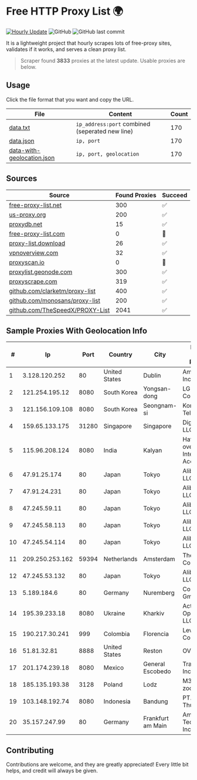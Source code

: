 
# Free HTTP Proxy List 🌍

[![Hourly Update](https://github.com/mertguvencli/http-proxy-list/actions/workflows/main.yml/badge.svg?branch=main)](https://github.com/mertguvencli/http-proxy-list/actions/workflows/main.yml)
![GitHub](https://img.shields.io/github/license/mertguvencli/http-proxy-list)
![GitHub last commit](https://img.shields.io/github/last-commit/mertguvencli/http-proxy-list)

It is a lightweight project that hourly scrapes lots of free-proxy sites, validates if it works, and serves a clean proxy list.


> Scraper found **3833** proxies at the latest update. Usable proxies are below.

## Usage

Click the file format that you want and copy the URL.


|File|Content|Count|
|----|-------|-----|
|[data.txt](https://raw.githubusercontent.com/mertguvencli/http-proxy-list/main/proxy-list/data.txt)|`ip_address:port` combined (seperated new line)|170|
|[data.json](https://raw.githubusercontent.com/mertguvencli/http-proxy-list/main/proxy-list/data.json)|`ip, port`|170|
|[data-with-geolocation.json](https://raw.githubusercontent.com/mertguvencli/http-proxy-list/main/proxy-list/data-with-geolocation.json)|`ip, port, geolocation`|170|

## Sources

|Source|Found Proxies|Succeed|
|------|-------------|-------|
|[free-proxy-list.net](https://free-proxy-list.net)|300|✅|
|[us-proxy.org](https://www.us-proxy.org)|200|✅|
|[proxydb.net](http://proxydb.net)|15|✅|
|[free-proxy-list.com](https://free-proxy-list.com/?page=&port=&type%5B%5D=http&type%5B%5D=https&up_time=0&search=Search)|0|🚫|
|[proxy-list.download](https://www.proxy-list.download/HTTP)|26|✅|
|[vpnoverview.com](https://vpnoverview.com/privacy/anonymous-browsing/free-proxy-servers)|32|✅|
|[proxyscan.io](https://www.proxyscan.io)|0|🚫|
|[proxylist.geonode.com](https://proxylist.geonode.com/api/proxy-list?limit=300&page=1&sort_by=lastChecked&sort_type=desc&protocols=http,https)|300|✅|
|[proxyscrape.com](https://api.proxyscrape.com/v2/?request=displayproxies&protocol=http&timeout=10000&country=all&ssl=all&anonymity=all)|319|✅|
|[github.com/clarketm/proxy-list](https://raw.githubusercontent.com/clarketm/proxy-list/master/proxy-list-raw.txt)|400|✅|
|[github.com/monosans/proxy-list](https://raw.githubusercontent.com/monosans/proxy-list/main/proxies/http.txt)|200|✅|
|[github.com/TheSpeedX/PROXY-List](https://raw.githubusercontent.com/TheSpeedX/PROXY-List/master/http.txt)|2041|✅|


## Sample Proxies With Geolocation Info

|#|Ip|Port|Country|City|Internet Service Provider|
|-|--|----|-------|----|-------------------------|
|1|3.128.120.252|80|United States|Dublin|Amazon.com, Inc.|
|2|121.254.195.12|8080|South Korea|Yongsan-dong|LG DACOM Corporation|
|3|121.156.109.108|8080|South Korea|Seongnam-si|Korea Telecom|
|4|159.65.133.175|31280|Singapore|Singapore|DigitalOcean, LLC|
|5|115.96.208.124|8080|India|Kalyan|Hathway IP over Cable Internet Access|
|6|47.91.25.174|80|Japan|Tokyo|Alibaba.com LLC|
|7|47.91.24.231|80|Japan|Tokyo|Alibaba.com LLC|
|8|47.245.59.11|80|Japan|Tokyo|Alibaba.com LLC|
|9|47.245.58.113|80|Japan|Tokyo|Alibaba.com LLC|
|10|47.245.54.114|80|Japan|Tokyo|Alibaba.com LLC|
|11|209.250.253.162|59394|Netherlands|Amsterdam|The Constant Company|
|12|47.245.53.132|80|Japan|Tokyo|Alibaba.com LLC|
|13|5.189.184.6|80|Germany|Nuremberg|Contabo GmbH|
|14|195.39.233.18|8080|Ukraine|Kharkiv|Active Operations LLC|
|15|190.217.30.241|999|Colombia|Florencia|Level 3 Colombia S.A|
|16|51.81.32.81|8888|United States|Reston|OVH SAS|
|17|201.174.239.18|8080|Mexico|General Escobedo|Transtelco Inc|
|18|185.135.193.38|3128|Poland|Lodz|M3.NET Sp. zoo Sp. K.|
|19|103.148.192.74|8080|Indonesia|Bandung|PT. Akashia Thuba Jaya|
|20|35.157.247.99|80|Germany|Frankfurt am Main|Amazon Technologies Inc.|



## Contributing

Contributions are welcome, and they are greatly appreciated! Every
little bit helps, and credit will always be given.

